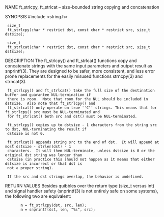 NAME
     ft_strlcpy, ft_strlcat – size-bounded string copying and concatenation


SYNOPSIS
     #include <string.h>

     size_t
     ft_strlcpy(char * restrict dst, const char * restrict src, size_t dstsize);

     size_t
     ft_strlcat(char * restrict dst, const char * restrict src, size_t dstsize);

DESCRIPTION
     The ft_strlcpy() and ft_strlcat() functions copy and concatenate strings with the same input parameters and
     output result as snprintf(3).  They are designed to be safer, more consistent, and less error prone
     replacements for the easily misused functions strncpy(3) and strncat(3).

     ft_strlcpy() and ft_strlcat() take the full size of the destination buffer and guarantee NUL-termination if
     there is room.  Note that room for the NUL should be included in dstsize.  Also note that ft_strlcpy() and
     ft_strlcat() only operate on true ''C'' strings. This means that for ft_strlcpy() src must be NUL-terminated and
     for ft_strlcat() both src and dst() must be NUL-terminated.

     ft_strlcpy() copies up to dstsize - 1 characters from the string src to dst, NUL-terminating the result if
     dstsize is not 0.

     ft_strlcat() appends string src to the end of dst.  It will append at most dstsize - strlen(dst) - 1
     characters.  It will then NUL-terminate, unless dstsize is 0 or the original dst string was longer than
     dstsize (in practice this should not happen as it means that either dstsize is incorrect or that dst is
     not a proper string).

     If the src and dst strings overlap, the behavior is undefined.

RETURN VALUES
     Besides quibbles over the return type (size_t versus int) and signal handler safety (snprintf(3) is not
     entirely safe on some systems), the following two are equivalent:

           n = ft_strlcpy(dst, src, len);
           n = snprintf(dst, len, "%s", src);
